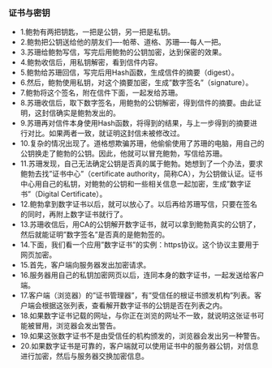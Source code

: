 ### 证书与密钥
- 1.鲍勃有两把钥匙，一把是公钥，另一把是私钥。
- 2.鲍勃把公钥送给他的朋友们—-帕蒂、道格、苏珊—-每人一把。
- 3.苏珊给鲍勃写信，写完后用鲍勃的公钥加密，达到保密的效果。
- 4.鲍勃收信后，用私钥解密，看到信件内容。
- 5.鲍勃给苏珊回信，写完后用Hash函数，生成信件的摘要（digest）。
- 6.然后，鲍勃使用私钥，对这个摘要加密，生成”数字签名”（signature）。
- 7.鲍勃将这个签名，附在信件下面，一起发给苏珊。
- 8.苏珊收信后，取下数字签名，用鲍勃的公钥解密，得到信件的摘要。由此证明，这封信确实是鲍勃发出的。
- 9.苏珊再对信件本身使用Hash函数，将得到的结果，与上一步得到的摘要进行对比。如果两者一致，就证明这封信未被修改过。
- 10.复杂的情况出现了。道格想欺骗苏珊，他偷偷使用了苏珊的电脑，用自己的公钥换走了鲍勃的公钥。因此，他就可以冒充鲍勃，写信给苏珊。
- 11.苏珊发现，自己无法确定公钥是否真的属于鲍勃。她想到了一个办法，要求鲍勃去找”证书中心”（certificate authority，简称CA），为公钥做认证。证书中心用自己的私钥，对鲍勃的公钥和一些相关信息一起加密，生成”数字证书”（Digital Certificate）。
- 12.鲍勃拿到数字证书以后，就可以放心了。以后再给苏珊写信，只要在签名的同时，再附上数字证书就行了。
- 13.苏珊收信后，用CA的公钥解开数字证书，就可以拿到鲍勃真实的公钥了，然后就能证明”数字签名”是否真的是鲍勃签的。
- 14.下面，我们看一个应用”数字证书”的实例：https协议。这个协议主要用于网页加密。
- 15.首先，客户端向服务器发出加密请求。
- 16.服务器用自己的私钥加密网页以后，连同本身的数字证书，一起发送给客户端。
- 17.客户端（浏览器）的”证书管理器”，有”受信任的根证书颁发机构”列表。客户端会根据这张列表，查看解开数字证书的公钥是否在列表之内。
- 18.如果数字证书记载的网址，与你正在浏览的网址不一致，就说明这张证书可能被冒用，浏览器会发出警告。
- 19.如果这张数字证书不是由受信任的机构颁发的，浏览器会发出另一种警告。
- 20.如果数字证书是可靠的，客户端就可以使用证书中的服务器公钥，对信息进行加密，然后与服务器交换加密信息。

